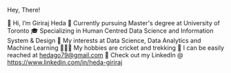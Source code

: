 Hey, There!

👋 Hi, I’m Giriraj Heda
🏫 Currently pursuing Master's degree at University of Toronto
🎓 Specializing in Human Centred Data Science and Information System & Design
🧐 My interests at Data Science, Data Analytics and Machine Learning
🤾🏻‍♂️ My hobbies are cricket and trekking
📩 I can be easily reached at hedago79@gmail.com
🔗 Check out my LinkedIn @ https://www.linkedin.com/in/heda-giriraj
